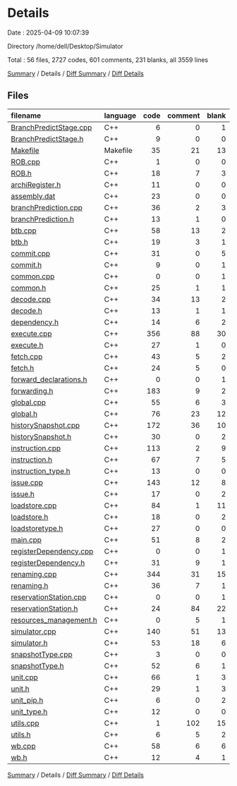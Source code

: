 # Details

Date : 2025-04-09 10:07:39

Directory /home/dell/Desktop/Simulator

Total : 56 files,  2727 codes, 601 comments, 231 blanks, all 3559 lines

[Summary](results.md) / Details / [Diff Summary](diff.md) / [Diff Details](diff-details.md)

## Files
| filename | language | code | comment | blank | total |
| :--- | :--- | ---: | ---: | ---: | ---: |
| [BranchPredictStage.cpp](/BranchPredictStage.cpp) | C++ | 6 | 0 | 1 | 7 |
| [BranchPredictStage.h](/BranchPredictStage.h) | C++ | 9 | 0 | 0 | 9 |
| [Makefile](/Makefile) | Makefile | 35 | 21 | 13 | 69 |
| [ROB.cpp](/ROB.cpp) | C++ | 1 | 0 | 0 | 1 |
| [ROB.h](/ROB.h) | C++ | 18 | 7 | 3 | 28 |
| [archiRegister.h](/archiRegister.h) | C++ | 11 | 0 | 0 | 11 |
| [assembly.dat](/assembly.dat) | C++ | 23 | 0 | 0 | 23 |
| [branchPrediction.cpp](/branchPrediction.cpp) | C++ | 36 | 2 | 3 | 41 |
| [branchPrediction.h](/branchPrediction.h) | C++ | 13 | 1 | 0 | 14 |
| [btb.cpp](/btb.cpp) | C++ | 58 | 13 | 2 | 73 |
| [btb.h](/btb.h) | C++ | 19 | 3 | 1 | 23 |
| [commit.cpp](/commit.cpp) | C++ | 31 | 0 | 5 | 36 |
| [commit.h](/commit.h) | C++ | 9 | 0 | 1 | 10 |
| [common.cpp](/common.cpp) | C++ | 0 | 0 | 1 | 1 |
| [common.h](/common.h) | C++ | 25 | 1 | 1 | 27 |
| [decode.cpp](/decode.cpp) | C++ | 34 | 13 | 2 | 49 |
| [decode.h](/decode.h) | C++ | 13 | 1 | 1 | 15 |
| [dependency.h](/dependency.h) | C++ | 14 | 6 | 2 | 22 |
| [execute.cpp](/execute.cpp) | C++ | 356 | 88 | 30 | 474 |
| [execute.h](/execute.h) | C++ | 27 | 1 | 0 | 28 |
| [fetch.cpp](/fetch.cpp) | C++ | 43 | 5 | 2 | 50 |
| [fetch.h](/fetch.h) | C++ | 24 | 5 | 0 | 29 |
| [forward\_declarations.h](/forward_declarations.h) | C++ | 0 | 0 | 1 | 1 |
| [forwarding.h](/forwarding.h) | C++ | 183 | 9 | 2 | 194 |
| [global.cpp](/global.cpp) | C++ | 55 | 6 | 3 | 64 |
| [global.h](/global.h) | C++ | 76 | 23 | 12 | 111 |
| [historySnapshot.cpp](/historySnapshot.cpp) | C++ | 172 | 36 | 10 | 218 |
| [historySnapshot.h](/historySnapshot.h) | C++ | 30 | 0 | 2 | 32 |
| [instruction.cpp](/instruction.cpp) | C++ | 113 | 2 | 9 | 124 |
| [instruction.h](/instruction.h) | C++ | 67 | 7 | 5 | 79 |
| [instruction\_type.h](/instruction_type.h) | C++ | 13 | 0 | 0 | 13 |
| [issue.cpp](/issue.cpp) | C++ | 143 | 12 | 8 | 163 |
| [issue.h](/issue.h) | C++ | 17 | 0 | 2 | 19 |
| [loadstore.cpp](/loadstore.cpp) | C++ | 84 | 1 | 11 | 96 |
| [loadstore.h](/loadstore.h) | C++ | 18 | 0 | 2 | 20 |
| [loadstoretype.h](/loadstoretype.h) | C++ | 27 | 0 | 0 | 27 |
| [main.cpp](/main.cpp) | C++ | 51 | 8 | 2 | 61 |
| [registerDependency.cpp](/registerDependency.cpp) | C++ | 0 | 0 | 1 | 1 |
| [registerDependency.h](/registerDependency.h) | C++ | 31 | 9 | 1 | 41 |
| [renaming.cpp](/renaming.cpp) | C++ | 344 | 31 | 15 | 390 |
| [renaming.h](/renaming.h) | C++ | 36 | 7 | 1 | 44 |
| [reservationStation.cpp](/reservationStation.cpp) | C++ | 0 | 0 | 1 | 1 |
| [reservationStation.h](/reservationStation.h) | C++ | 24 | 84 | 22 | 130 |
| [resources\_management.h](/resources_management.h) | C++ | 0 | 5 | 1 | 6 |
| [simulator.cpp](/simulator.cpp) | C++ | 140 | 51 | 13 | 204 |
| [simulator.h](/simulator.h) | C++ | 53 | 18 | 6 | 77 |
| [snapshotType.cpp](/snapshotType.cpp) | C++ | 3 | 0 | 0 | 3 |
| [snapshotType.h](/snapshotType.h) | C++ | 52 | 6 | 1 | 59 |
| [unit.cpp](/unit.cpp) | C++ | 66 | 1 | 3 | 70 |
| [unit.h](/unit.h) | C++ | 29 | 1 | 3 | 33 |
| [unit\_pip.h](/unit_pip.h) | C++ | 6 | 0 | 2 | 8 |
| [unit\_type.h](/unit_type.h) | C++ | 12 | 0 | 0 | 12 |
| [utils.cpp](/utils.cpp) | C++ | 1 | 102 | 15 | 118 |
| [utils.h](/utils.h) | C++ | 6 | 5 | 2 | 13 |
| [wb.cpp](/wb.cpp) | C++ | 58 | 6 | 6 | 70 |
| [wb.h](/wb.h) | C++ | 12 | 4 | 1 | 17 |

[Summary](results.md) / Details / [Diff Summary](diff.md) / [Diff Details](diff-details.md)